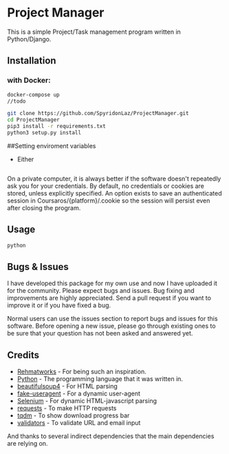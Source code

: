 
# Project Manager 
This is a simple Project/Task management program written in Python/Django.

## Installation

### with Docker:
```bash
docker-compose up
//todo
```


```bash
git clone https://github.com/SpyridonLaz/ProjectManager.git
cd ProjectManager
pip3 install -r requirements.txt
python3 setup.py install
```



##Setting enviroment variables
 - Either

```bash

```
On a private computer, it is always better if the software doesn't repeatedly ask you for your credentials.
By default, no credentials or cookies are stored, unless explicitly specified.
An option exists to save an authenticated session in Coursaros/{platform}/.cookie so the session will persist even after closing the program. 

## Usage
```bash
python 
```

## Bugs & Issues
I have developed this package for my own use and now I have uploaded it for the community. Please expect bugs and issues. Bug fixing and improvements are highly appreciated. Send a pull request if you want to improve it or if you have fixed a bug.

Normal users can use the issues section to report bugs and issues for this software. Before opening a new issue, please go through existing ones to be sure that your question has not been asked and answered yet.

## Credits
- [Rehmatworks](https://github.com/rehmatworks/) - For being such an inspiration.
- [Python](https://www.python.org/) - The programming language that it was written in.
- [beautifulsoup4](https://pypi.org/project/beautifulsoup4/) - For HTML parsing
- [fake-useragent](https://pypi.org/project/fake-useragent/) - For a dynamic user-agent
- [Selenium](https://github.com/SeleniumHQ/selenium) - For dynamic HTML-javascript parsing
- [requests](https://github.com/psf/requests) - To make HTTP requests
- [tqdm](https://github.com/tqdm/tqdm) - To show download progress bar
- [validators](https://github.com/kvesteri/validators) - To validate URL and email input

And thanks to several indirect dependencies that the main dependencies are relying on.